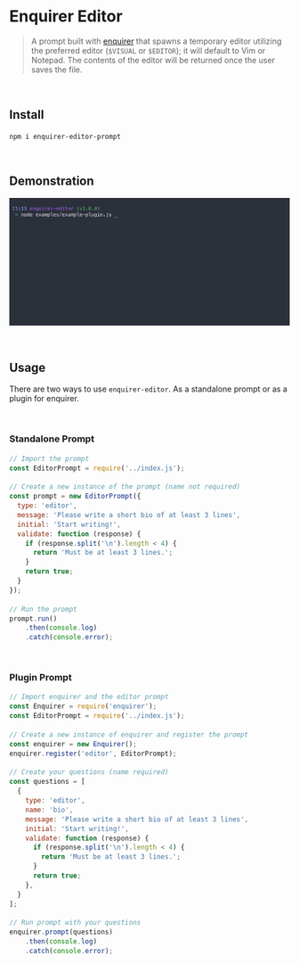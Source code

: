 # Enquirer Editor

> A prompt built with [enquirer](https://www.npmjs.com/package/enquirer) that spawns a temporary editor utilizing the preferred editor (`$VISUAL` or `$EDITOR`); it will default to Vim or Notepad. The contents of the editor will be returned once the user saves the file.

&nbsp;

## **Install**

```
npm i enquirer-editor-prompt
```

&nbsp;

## **Demonstration**

![Editor Preview](./resources/editor.gif)

&nbsp;

## **Usage**

There are two ways to use `enquirer-editor`. As a standalone prompt or as a plugin for enquirer.

&nbsp;

### **Standalone Prompt**
```javascript
// Import the prompt
const EditorPrompt = require('../index.js');

// Create a new instance of the prompt (name not required)
const prompt = new EditorPrompt({
  type: 'editor',
  message: 'Please write a short bio of at least 3 lines',
  initial: 'Start writing!',
  validate: function (response) {
    if (response.split('\n').length < 4) {
      return 'Must be at least 3 lines.';
    }
    return true;
  }
});

// Run the prompt
prompt.run()
    .then(console.log)
    .catch(console.error);

```
&nbsp;

### **Plugin Prompt**
```javascript
// Import enquirer and the editor prompt
const Enquirer = require('enquirer');
const EditorPrompt = require('../index.js');

// Create a new instance of enquirer and register the prompt
const enquirer = new Enquirer();
enquirer.register('editor', EditorPrompt);

// Create your questions (name required)
const questions = [
  {
    type: 'editor',
    name: 'bio',
    message: 'Please write a short bio of at least 3 lines',
    initial: 'Start writing!',
    validate: function (response) {
      if (response.split('\n').length < 4) {
        return 'Must be at least 3 lines.';
      }
      return true;
    },
  }
];

// Run prompt with your questions
enquirer.prompt(questions)
    .then(console.log)
    .catch(console.error);
```

